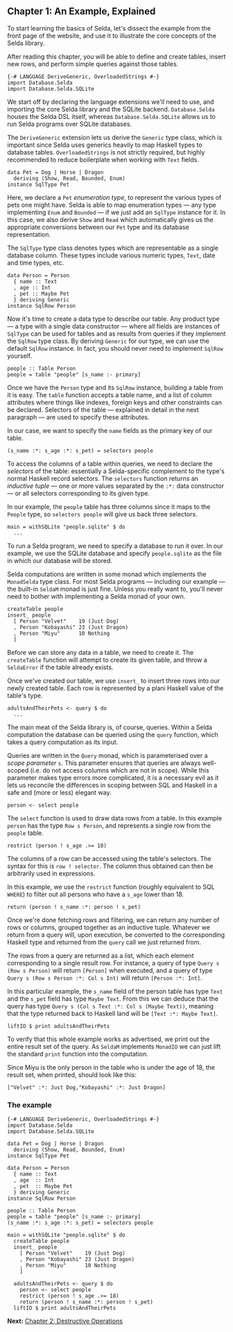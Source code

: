 <div class="pane" id="left">

## Chapter 1: An Example, Explained

To start learning the basics of Selda, let's dissect the example from
the front page of the website, and use it to illustrate the core concepts
of the Selda library.

After reading this chapter, you will be able to define and create tables,
insert new rows, and perform simple queries against those tables.

```language-haskell
{-# LANGUAGE DeriveGeneric, OverloadedStrings #-}
import Database.Selda
import Database.Selda.SQLite
```

We start off by declaring the language extensions we'll need to use, and
importing the core Selda library and the SQLite backend.
`Database.Selda` houses the Selda DSL itself, whereas
`Database.Selda.SQLite` allows us to run Selda programs over SQLite databases.

The `DeriveGeneric` extension lets us derive the `Generic` type class, which
is important since Selda uses generics heavily to map Haskell types to database
tables. `OverloadedStrings` is not strictly required, but highly recommended
to reduce boilerplate when working with `Text` fields.

```language-haskell
data Pet = Dog | Horse | Dragon
  deriving (Show, Read, Bounded, Enum)
instance SqlType Pet
```

Here, we declare a `Pet` *enumeration type*, to represent the various types
of pets one might have. Selda is able to map enumeration types &mdash; any type
implementing `Enum` and `Bounded` &mdash; if we just add an `SqlType` instance
for it. In this case, we also derive `Show` and `Read` which automatically
gives us the appropriate conversions between our `Pet` type and its database
representation.

The `SqlType` type class denotes types which are representable as a single
database column. These types include various numeric types, `Text`,
date and time types, etc.

```language-haskell
data Person = Person
  { name :: Text
  , age :: Int
  , pet :: Maybe Pet
  } deriving Generic
instance SqlRow Person
```

Now it's time to create a data type to describe our table.
Any product type &mdash; a type with a single data constructor &mdash; where all fields
are instances of `SqlType` can be used for tables and as results from queries
if they implement the `SqlRow` type class.
By deriving `Generic` for our type, we can use the default `SqlRow` instance.
In fact, you should never need to implement `SqlRow` yourself.

```language-haskell
people :: Table Person
people = table "people" [s_name :- primary]
```

Once we have the `Person` type and its `SqlRow` instance, building a table
from it is easy.
The `table` function accepts a table name, and a list of column attributes where
things like indexes, foreign keys and other constraints can be declared.
Selectors of the table &mdash; explained in detail in the next paragraph &mdash;
are used to specify these attributes.

In our case, we want to specify the `name` fields as the primary key of our
table.

```language-haskell
(s_name :*: s_age :*: s_pet) = selectors people
```

To access the columns of a table within queries, we need to declare the
*selectors* of the table: essentially a Selda-specific complement to
the type's normal Haskell record selectors.
The `selectors` function returns an *inductive tuple* &mdash; one or more values
separated by the `:*:` data constructor &mdash; or all selectors corresponding
to its given type.

In our example, the `people` table has three columns since it maps to the
`People` type, so `selectors people` will give us back three selectors.

```language-haskell
main = withSQLite "people.sqlite" $ do
  ...
```

To run a Selda program, we need to specify a database to run it over.
In our example, we use the SQLite database and specify `people.sqlite` as the
file in which our database will be stored.

Selda computations are written in some monad which implements the
`MonadSelda` type class. For most Selda programs &mdash; including our example &mdash; the
built-in `SeldaM` monad is just fine.
Unless you really want to, you'll never need to bother with implementing
a Selda monad of your own.

```language-haskell
createTable people
insert_ people
  [ Person "Velvet"    19 (Just Dog)
  , Person "Kobayashi" 23 (Just Dragon)
  , Person "Miyu"      10 Nothing
  ]
```

Before we can store any data in a table, we need to create it.
The `createTable` function will attempt to create its given table, and throw
a `SeldaError` if the table already exists.

Once we've created our table, we use `insert_` to insert three rows into
our newly created table. Each row is represented by a plani Haskell value of
the table's type.

```language-haskell
adultsAndTheirPets <- query $ do
  ...
```

The main meat of the Selda library is, of course, queries.
Within a Selda computation the database can be queried using the `query`
function, which takes a query computation as its input.

Queries are written in the `Query` monad, which is parameterised over a
*scope parameter* `s`.
This parameter ensures that queries are always well-scoped (i.e. do not access
columns which are not in scope).
While this parameter makes type errors more complicated, it is a necessary evil
as it lets us reconcile the differences in scoping between SQL and Haskell
in a safe and (more or less) elegant way.


```language-haskell
person <- select people
```

The `select` function is used to draw data rows from a table.
In this example `person` has the type `Row s Person`, and represents a single
row from the `people` table.

```language-haskell
restrict (person ! s_age .>= 18)
```

The columns of a row can be accessed using the table's selectors.
The syntax for this is `row ! selector`. The column thus obtained can then be
arbitrarily used in expressions.

In this example, we use the `restrict` function (roughly equivalent
to SQL `WHERE`) to filter out all persons who have a `s_age` lower than 18.

```language-haskell
return (person ! s_name :*: person ! s_pet)
```

Once we're done fetching rows and filtering, we can return any number of rows
or columns, grouped together as an inductive tuple.
Whatever we return from a query will, upon execution, be converted to
the corresponding Haskell type and returned from the `query` call we just
returned from.

The rows from a query are returned as a list, which each element corresponding
to a single result row. For instance, a query of type `Query s (Row s Person)`
will return `[Person]` when executed, and a query of
type `Query s (Row s Person :*: Col s Int)` will return `[Person :*: Int]`.

In this particular example, the `s_name` field of the person table has type
`Text` and the `s_pet` field has type `Maybe Text`.
From this we can deduce that the query has type
`Query s (Col s Text :*: Col s (Maybe Text))`, meaning that the type returned
back to Haskell land will be `[Text :*: Maybe Text]`.

```language-haskell
liftIO $ print adultsAndTheirPets
```

To verify that this whole example works as advertised, we print out the entire
result set of the query.
As `SeldaM` implements `MonadIO` we can just lift the standard `print` function
into the computation.

Since Miyu is the only person in the table who is under the age of 18,
the result set, when printed, should look like this:

```language-haskell
["Velvet" :*: Just Dog,"Kobayashi" :*: Just Dragon]
```

</div>

<div class="pane fixed" id="right">

### The example

```language-haskell
{-# LANGUAGE DeriveGeneric, OverloadedStrings #-}
import Database.Selda
import Database.Selda.SQLite

data Pet = Dog | Horse | Dragon
  deriving (Show, Read, Bounded, Enum)
instance SqlType Pet

data Person = Person
  { name :: Text
  , age  :: Int
  , pet  :: Maybe Pet
  } deriving Generic
instance SqlRow Person

people :: Table Person
people = table "people" [s_name :- primary]
(s_name :*: s_age :*: s_pet) = selectors people

main = withSQLite "people.sqlite" $ do
  createTable people
  insert_ people
    [ Person "Velvet"    19 (Just Dog)
    , Person "Kobayashi" 23 (Just Dragon)
    , Person "Miyu"      10 Nothing
    ]

  adultsAndTheirPets <- query $ do
    person <- select people
    restrict (person ! s_age .>= 18)
    return (person ! s_name :*: person ! s_pet)
  liftIO $ print adultsAndTheirPets
```

**Next:** [Chapter 2: Destructive Operations](tutorial/ch2-destructive-operations)

</div>

